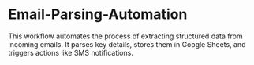 # Email-Parsing-Automation
This workflow automates the process of extracting structured data from incoming emails. It parses key details, stores them in Google Sheets, and triggers actions like SMS notifications.

